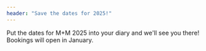 ```yaml
---
header: "Save the dates for 2025!"
---
```


Put the dates for M+M 2025 into your diary and we'll see you there! Bookings will open in January.

